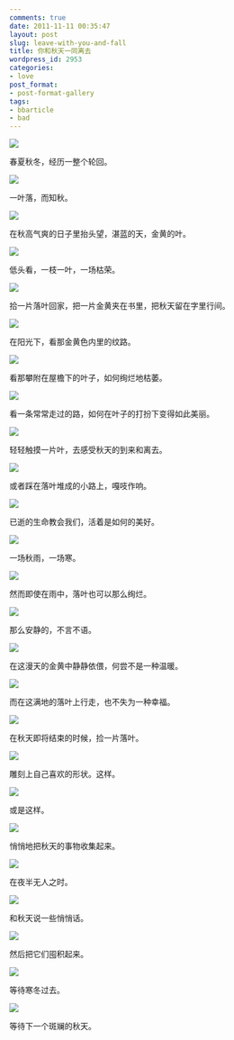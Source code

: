 ```yaml
---
comments: true
date: 2011-11-11 00:35:47
layout: post
slug: leave-with-you-and-fall
title: 你和秋天一同离去
wordpress_id: 2953
categories:
- love
post_format:
- post-format-gallery
tags:
- bbarticle
- bad
---
```


[![](http://dobila.info/wp-content/uploads/2011/11/1-450x225.jpg)](http://dobila.info/other/love/leave-with-you-and-fall.html/attachment/1-5)

春夏秋冬，经历一整个轮回。



[![](http://dobila.info/wp-content/uploads/2011/11/2-450x337.jpg)](http://dobila.info/other/love/leave-with-you-and-fall.html/attachment/2-5)

一叶落，而知秋。

[![](http://dobila.info/wp-content/uploads/2011/11/3-450x337.jpg)](http://dobila.info/other/love/leave-with-you-and-fall.html/attachment/3-5)

在秋高气爽的日子里抬头望，湛蓝的天，金黄的叶。

[![](http://dobila.info/wp-content/uploads/2011/11/2-450x337.jpg)](http://dobila.info/other/love/leave-with-you-and-fall.html/attachment/4-5)

低头看，一枝一叶，一场枯荣。

[![](http://dobila.info/wp-content/uploads/2011/11/5-450x450.jpg)](http://dobila.info/other/love/leave-with-you-and-fall.html/attachment/5-5)

拾一片落叶回家，把一片金黄夹在书里，把秋天留在字里行间。

[![](http://dobila.info/wp-content/uploads/2011/11/6-450x379.jpg)](http://dobila.info/other/love/leave-with-you-and-fall.html/attachment/6-5)

在阳光下，看那金黄色内里的纹路。

[![](http://dobila.info/wp-content/uploads/2011/11/7-450x446.jpg)](http://dobila.info/other/love/leave-with-you-and-fall.html/attachment/7-5)

看那攀附在屋檐下的叶子，如何绚烂地枯萎。

[![](http://dobila.info/wp-content/uploads/2011/11/8-450x281.jpg)](http://dobila.info/other/love/leave-with-you-and-fall.html/attachment/8-5)

看一条常常走过的路，如何在叶子的打扮下变得如此美丽。

[![](http://dobila.info/wp-content/uploads/2011/11/9-450x299.jpg)](http://dobila.info/other/love/leave-with-you-and-fall.html/attachment/9-5)

轻轻触摸一片叶，去感受秋天的到来和离去。

[![](http://dobila.info/wp-content/uploads/2011/11/10-450x299.jpg)](http://dobila.info/other/love/leave-with-you-and-fall.html/attachment/10-5)

或者踩在落叶堆成的小路上，嘎吱作响。

[![](http://dobila.info/wp-content/uploads/2011/11/11-450x298.jpg)](http://dobila.info/other/love/leave-with-you-and-fall.html/attachment/11-5)

已逝的生命教会我们，活着是如何的美好。

[![](http://dobila.info/wp-content/uploads/2011/11/12-450x450.jpg)](http://dobila.info/other/love/leave-with-you-and-fall.html/attachment/12-5)

一场秋雨，一场寒。

[![](http://dobila.info/wp-content/uploads/2011/11/13-450x299.jpg)](http://dobila.info/other/love/leave-with-you-and-fall.html/attachment/13-5)

然而即使在雨中，落叶也可以那么绚烂。

[![](http://dobila.info/wp-content/uploads/2011/11/14-450x504.jpg)](http://dobila.info/other/love/leave-with-you-and-fall.html/attachment/14-5)

那么安静的，不言不语。

[![](http://dobila.info/wp-content/uploads/2011/11/15-450x248.jpg)](http://dobila.info/other/love/leave-with-you-and-fall.html/attachment/15-5)

在这漫天的金黄中静静依偎，何尝不是一种温暖。

[![](http://dobila.info/wp-content/uploads/2011/11/16-450x686.jpg)](http://dobila.info/other/love/leave-with-you-and-fall.html/attachment/16-5)

而在这满地的落叶上行走，也不失为一种幸福。

[![](http://dobila.info/wp-content/uploads/2011/11/17-450x675.jpg)](http://dobila.info/other/love/leave-with-you-and-fall.html/attachment/17-5)

在秋天即将结束的时候，捡一片落叶。

[![](http://dobila.info/wp-content/uploads/2011/11/18-450x337.jpg)](http://dobila.info/other/love/leave-with-you-and-fall.html/attachment/18-5)

雕刻上自己喜欢的形状。这样。

[![](http://dobila.info/wp-content/uploads/2011/11/19-450x418.jpg)](http://dobila.info/other/love/leave-with-you-and-fall.html/attachment/19-5)

或是这样。

[![](http://dobila.info/wp-content/uploads/2011/11/20-450x462.jpg)](http://dobila.info/other/love/leave-with-you-and-fall.html/attachment/20-5)

悄悄地把秋天的事物收集起来。

[![](http://dobila.info/wp-content/uploads/2011/11/21-450x675.jpg)](http://dobila.info/other/love/leave-with-you-and-fall.html/attachment/21-5)

在夜半无人之时。

[![](http://dobila.info/wp-content/uploads/2011/11/22-450x337.jpg)](http://dobila.info/other/love/leave-with-you-and-fall.html/attachment/22-4)

和秋天说一些悄悄话。

[![](http://dobila.info/wp-content/uploads/2011/11/23-450x299.jpg)](http://dobila.info/other/love/leave-with-you-and-fall.html/attachment/23-2)

然后把它们囤积起来。

[![](http://dobila.info/wp-content/uploads/2011/11/24-450x328.jpg)](http://dobila.info/other/love/leave-with-you-and-fall.html/attachment/24-2)

等待寒冬过去。

[![](http://dobila.info/wp-content/uploads/2011/11/25-450x304.jpg)](http://dobila.info/other/love/leave-with-you-and-fall.html/attachment/25-2)

等待下一个斑斓的秋天。


